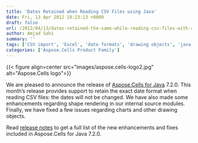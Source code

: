 ```yaml
---
title: 'Dates Retained when Reading CSV Files using Java'
date: Fri, 13 Apr 2012 19:23:13 +0000
draft: false
url: /2012/04/13/dates-retained-the-same-while-reading-csv-files-with-aspose.cells-for-java-7.2.0/
author: Amjad Sahi
summary: ''
tags: ['CSV import', 'Excel', 'date formats', 'drawing objects', 'java', 'product release', 'shape rendering']
categories: ['Aspose.Cells Product Family']
---
```




{{< figure align=center src="images/aspose.cells-logo2.jpg" alt="Aspose.Cells logo">}}


We are pleased to announce the release of [Aspose.Cells for Java][1] 7.2.0. This month’s release provides support to retain the exact date format when reading CSV files: the dates will not be changed. We have also made some enhancements regarding shape rendering in our internal source modules. Finally, we have fixed a few issues regarding charts and other drawing objects.

Read [release notes][2] to get a full list of the new enhancements and fixes included in Aspose.Cells for Java 7.2.0.




[1]: https://products.aspose.com/cells/java
[2]: https://downloads.aspose.com/cells/java





